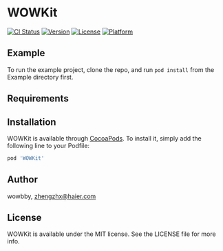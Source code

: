 # WOWKit

[![CI Status](http://img.shields.io/travis/wowbby/WOWKit.svg?style=flat)](https://travis-ci.org/wowbby/WOWKit)
[![Version](https://img.shields.io/cocoapods/v/WOWKit.svg?style=flat)](http://cocoapods.org/pods/WOWKit)
[![License](https://img.shields.io/cocoapods/l/WOWKit.svg?style=flat)](http://cocoapods.org/pods/WOWKit)
[![Platform](https://img.shields.io/cocoapods/p/WOWKit.svg?style=flat)](http://cocoapods.org/pods/WOWKit)

## Example

To run the example project, clone the repo, and run `pod install` from the Example directory first.

## Requirements

## Installation

WOWKit is available through [CocoaPods](http://cocoapods.org). To install
it, simply add the following line to your Podfile:

```ruby
pod 'WOWKit'
```

## Author

wowbby, zhengzhx@haier.com

## License

WOWKit is available under the MIT license. See the LICENSE file for more info.
